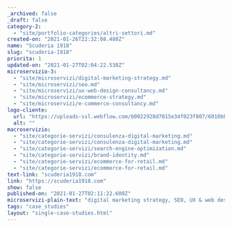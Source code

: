 ```yaml
---
_archived: false
_draft: false
category-2:
  - "site/portfolio-categories/altri-settori.md"
created-on: "2021-01-26T22:32:08.480Z"
name: "Scuderia 1918"
slug: "scuderia-1918"
priorita: 1
updated-on: "2021-01-27T02:04:22.538Z"
microservizio-3:
  - "site/microservizi/digital-marketing-strategy.md"
  - "site/microservizi/seo.md"
  - "site/microservizi/ux-web-design-consultancy.md"
  - "site/microservizi/ecommerce-strategy.md"
  - "site/microservizi/e-commerce-consultancy.md"
logo-cliente:
  url: "https://uploads-ssl.webflow.com/60022928d7015e34f023f807/6010bbc2dcb2616bd48f438a_600b48660a115e3b75e9e1b8_scuderia1918.png"
  alt: ""
macroservizio:
  - "site/categorie-servizi/consulenza-digital-marketing.md"
  - "site/categorie-servizi/consulenza-digital-marketing.md"
  - "site/categorie-servizi/search-engine-optimization.md"
  - "site/categorie-servizi/brand-identity.md"
  - "site/categorie-servizi/ecommerce-for-retail.md"
  - "site/categorie-servizi/ecommerce-for-retail.md"
text-link: "scuderia1918.com"
link: "https://scuderia1918.com"
show: false
published-on: "2021-01-27T02:11:22.600Z"
microservizi-plain-text: "digital marketing strategy, SEO, UX & web design, e-commerce strategy, e-commerce consultancy"
tags: "case_studies"
layout: "single-case-studies.html"
---
```




